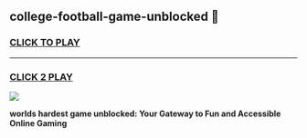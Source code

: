 
## college-football-game-unblocked 👋
<h3>
<a href="https://premium.freeplayer.one?title=college-football-game-unblocked&ref=14F">CLICK TO PLAY</a></h3>
<hr>

<h3>
<a href="https://premium.freeplayer.one?title=college-football-game-unblocked&ref=14F">CLICK 2 PLAY</a>
  
</h3>

<a href="https://premium.freeplayer.one?title=college-football-game-unblocked&ref=12F/"><img src="https://clearcache.store/games.png"></a>


**worlds hardest game unblocked: Your Gateway to Fun and Accessible Online Gaming**

